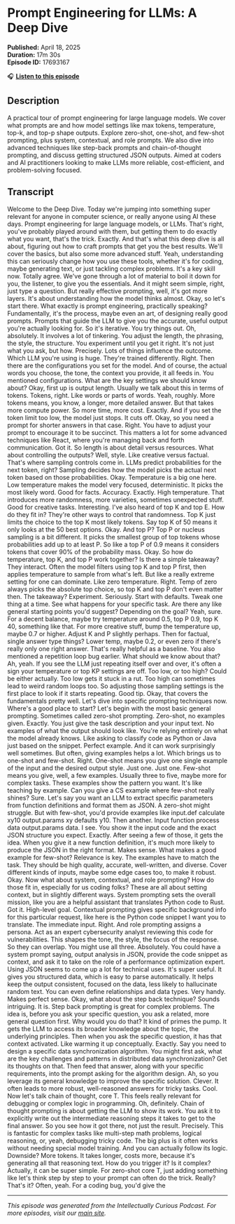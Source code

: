 # Prompt Engineering for LLMs: A Deep Dive

**Published:** April 18, 2025  
**Duration:** 17m 30s  
**Episode ID:** 17693167

🎧 **[Listen to this episode](https://intellectuallycurious.buzzsprout.com/2529712/episodes/17693167-prompt-engineering-for-llms-a-deep-dive)**

## Description

A practical tour of prompt engineering for large language models. We cover what prompts are and how model settings like max tokens, temperature, top-k, and top-p shape outputs. Explore zero-shot, one-shot, and few-shot prompting, plus system, contextual, and role prompts. We also dive into advanced techniques like step-back prompts and chain-of-thought prompting, and discuss getting structured JSON outputs. Aimed at coders and AI practitioners looking to make LLMs more reliable, cost-efficient, and problem-solving focused.

## Transcript

Welcome to the Deep Dive. Today we're jumping into something super relevant for anyone in computer science, or really anyone using AI these days. Prompt engineering for large language models, or LLMs. That's right, you've probably played around with them, but getting them to do exactly what you want, that's the trick. Exactly. And that's what this deep dive is all about, figuring out how to craft prompts that get you the best results. We'll cover the basics, but also some more advanced stuff. Yeah, understanding this can seriously change how you use these tools, whether it's for coding, maybe generating text, or just tackling complex problems. It's a key skill now. Totally agree. We've gone through a lot of material to boil it down for you, the listener, to give you the essentials. And it might seem simple, right, just type a question. But really effective prompting, well, it's got more layers. It's about understanding how the model thinks almost. Okay, so let's start there. What exactly is prompt engineering, practically speaking? Fundamentally, it's the process, maybe even an art, of designing really good prompts. Prompts that guide the LLM to give you the accurate, useful output you're actually looking for. So it's iterative. You try things out. Oh, absolutely. It involves a lot of tinkering. You adjust the length, the phrasing, the style, the structure. You experiment until you get it right. It's not just what you ask, but how. Precisely. Lots of things influence the outcome. Which LLM you're using is huge. They're trained differently. Right. Then there are the configurations you set for the model. And of course, the actual words you choose, the tone, the context you provide, it all feeds in. You mentioned configurations. What are the key settings we should know about? Okay, first up is output length. Usually we talk about this in terms of tokens. Tokens, right. Like words or parts of words. Yeah, roughly. More tokens means, you know, a longer, more detailed answer. But that takes more compute power. So more time, more cost. Exactly. And if you set the token limit too low, the model just stops. It cuts off. Okay, so you need a prompt for shorter answers in that case. Right. You have to adjust your prompt to encourage it to be succinct. This matters a lot for some advanced techniques like React, where you're managing back and forth communication. Got it. So length is about detail versus resources. What about controlling the outputs? Well, style. Like creative versus factual. That's where sampling controls come in. LLMs predict probabilities for the next token, right? Sampling decides how the model picks the actual next token based on those probabilities. Okay. Temperature is a big one here. Low temperature makes the model very focused, deterministic. It picks the most likely word. Good for facts. Accuracy. Exactly. High temperature. That introduces more randomness, more varieties, sometimes unexpected stuff. Good for creative tasks. Interesting. I've also heard of top K and top E. How do they fit in? They're other ways to control that randomness. Top K just limits the choice to the top K most likely tokens. Say top K of 50 means it only looks at the 50 best options. Okay. And top P? Top P or nucleus sampling is a bit different. It picks the smallest group of top tokens whose probabilities add up to at least P. So like a top P of 0.9 means it considers tokens that cover 90% of the probability mass. Okay. So how do temperature, top K, and top P work together? Is there a simple takeaway? They interact. Often the model filters using top K and top P first, then applies temperature to sample from what's left. But like a really extreme setting for one can dominate. Like zero temperature. Right. Temp of zero always picks the absolute top choice, so top K and top P don't even matter then. The takeaway? Experiment. Seriously. Start with defaults. Tweak one thing at a time. See what happens for your specific task. Are there any like general starting points you'd suggest? Depending on the goal? Yeah, sure. For a decent balance, maybe try temperature around 0.5, top P 0.9, top K 40, something like that. For more creative stuff, bump the temperature up, maybe 0.7 or higher. Adjust K and P slightly perhaps. Then for factual, single answer type things? Lower temp, maybe 0.2, or even zero if there's really only one right answer. That's really helpful as a baseline. You also mentioned a repetition loop bug earlier. What should we know about that? Ah, yeah. If you see the LLM just repeating itself over and over, it's often a sign your temperature or top KP settings are off. Too low, or too high? Could be either actually. Too low gets it stuck in a rut. Too high can sometimes lead to weird random loops too. So adjusting those sampling settings is the first place to look if it starts repeating. Good tip. Okay, that covers the fundamentals pretty well. Let's dive into specific prompting techniques now. Where's a good place to start? Let's begin with the most basic general prompting. Sometimes called zero-shot prompting. Zero-shot, no examples given. Exactly. You just give the task description and your input text. No examples of what the output should look like. You're relying entirely on what the model already knows. Like asking to classify code as Python or Java just based on the snippet. Perfect example. And it can work surprisingly well sometimes. But often, giving examples helps a lot. Which brings us to one-shot and few-shot. Right. One-shot means you give one single example of the input and the desired output style. Just one. Just one. Few-shot means you give, well, a few examples. Usually three to five, maybe more for complex tasks. These examples show the pattern you want. It's like teaching by example. Can you give a CS example where few-shot really shines? Sure. Let's say you want an LLM to extract specific parameters from function definitions and format them as JSON. A zero-shot might struggle. But with few-shot, you'd provide examples like input.def calculate xy10 output.params xy defaults y10. Then another. Input function process data output.params data. I see. You show it the input code and the exact JSON structure you expect. Exactly. After seeing a few of those, it gets the idea. When you give it a new function definition, it's much more likely to produce the JSON in the right format. Makes sense. What makes a good example for few-shot? Relevance is key. The examples have to match the task. They should be high quality, accurate, well-written, and diverse. Cover different kinds of inputs, maybe some edge cases too, to make it robust. Okay. Now what about system, contextual, and role prompting? How do those fit in, especially for us coding folks? These are all about setting context, but in slightly different ways. System prompting sets the overall mission, like you are a helpful assistant that translates Python code to Rust. Got it. High-level goal. Contextual prompting gives specific background info for this particular request, like here is the Python code snippet I want you to translate. The immediate input. Right. And role prompting assigns a persona. Act as an expert cybersecurity analyst reviewing this code for vulnerabilities. This shapes the tone, the style, the focus of the response. So they can overlap. You might use all three. Absolutely. You could have a system prompt saying, output analysis in JSON, provide the code snippet as context, and ask it to take on the role of a performance optimization expert. Using JSON seems to come up a lot for technical uses. It's super useful. It gives you structured data, which is easy to parse automatically. It helps keep the output consistent, focused on the data, less likely to hallucinate random text. You can even define relationships and data types. Very handy. Makes perfect sense. Okay, what about the step back technique? Sounds intriguing. It is. Step back prompting is great for complex problems. The idea is, before you ask your specific question, you ask a related, more general question first. Why would you do that? It kind of primes the pump. It gets the LLM to access its broader knowledge about the topic, the underlying principles. Then when you ask the specific question, it has that context activated. Like warming it up conceptually. Exactly. Say you need to design a specific data synchronization algorithm. You might first ask, what are the key challenges and patterns in distributed data synchronization? Get its thoughts on that. Then feed that answer, along with your specific requirements, into the prompt asking for the algorithm design. Ah, so you leverage its general knowledge to improve the specific solution. Clever. It often leads to more robust, well-reasoned answers for tricky tasks. Cool. Now let's talk chain of thought, core T. This feels really relevant for debugging or complex logic in programming. Oh, definitely. Chain of thought prompting is about getting the LLM to show its work. You ask it to explicitly write out the intermediate reasoning steps it takes to get to the final answer. So you see how it got there, not just the result. Precisely. This is fantastic for complex tasks like multi-step math problems, logical reasoning, or, yeah, debugging tricky code. The big plus is it often works without needing special model training. And you can actually follow its logic. Downside? More tokens. It takes longer, costs more, because it's generating all that reasoning text. How do you trigger it? Is it complex? Actually, it can be super simple. For zero-shot core T, just adding something like let's think step by step to your prompt can often do the trick. Really? That's it? Often, yeah. For a coding bug, you'd give the

---
*This episode was generated from the Intellectually Curious Podcast. For more episodes, visit our [main site](https://intellectuallycurious.buzzsprout.com).*
